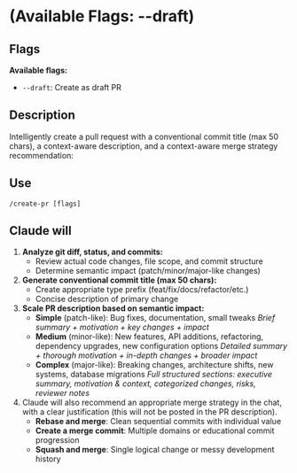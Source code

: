 # (Available Flags: --draft)

## Flags

**Available flags:**

- `--draft`: Create as draft PR

## Description

Intelligently create a pull request with a conventional commit title (max 50 chars), a context-aware description, and a context-aware merge strategy recommendation:

## Use

`/create-pr [flags]`

## Claude will

1. **Analyze git diff, status, and commits:**
   - Review actual code changes, file scope, and commit structure
   - Determine semantic impact (patch/minor/major-like changes)
2. **Generate conventional commit title (max 50 chars):**
   - Create appropriate type prefix (feat/fix/docs/refactor/etc.)
   - Concise description of primary change
3. **Scale PR description based on semantic impact:**
   - **Simple** (patch-like): Bug fixes, documentation, small tweaks
     *Brief summary + motivation + key changes + impact*
   - **Medium** (minor-like): New features, API additions, refactoring, dependency upgrades, new configuration options
     *Detailed summary + thorough motivation + in-depth changes + broader impact*
   - **Complex** (major-like): Breaking changes, architecture shifts, new systems, database migrations
     *Full structured sections: executive summary, motivation & context, categorized changes, risks, reviewer notes*
4. Claude will also recommend an appropriate merge strategy in the chat, with a clear justification (this will not be posted in the PR description).
   - **Rebase and merge**: Clean sequential commits with individual value
   - **Create a merge commit**: Multiple domains or educational commit progression
   - **Squash and merge**: Single logical change or messy development history
